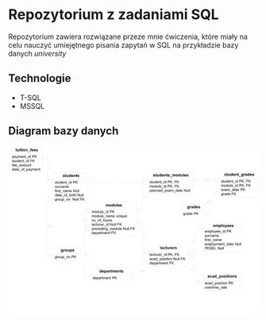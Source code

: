 # Repozytorium z zadaniami SQL
Repozytorium zawiera rozwiązane przeze mnie ćwiczenia, które miały na celu nauczyć umiejętnego pisania zapytań w SQL na przykładzie bazy danych *university*

## Technologie
- T-SQL
- MSSQL

## Diagram bazy danych
![Diagram bazy danych](https://github.com/mezkoPy/SQL/blob/main/images/Diagram.png)


